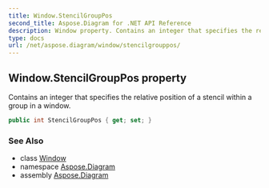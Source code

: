 ```yaml
---
title: Window.StencilGroupPos
second_title: Aspose.Diagram for .NET API Reference
description: Window property. Contains an integer that specifies the relative position of a stencil within a group in a window
type: docs
url: /net/aspose.diagram/window/stencilgrouppos/
---
```

## Window.StencilGroupPos property

Contains an integer that specifies the relative position of a stencil within a group in a window.

```csharp
public int StencilGroupPos { get; set; }
```

### See Also

* class [Window](../)
* namespace [Aspose.Diagram](../../window/)
* assembly [Aspose.Diagram](../../../)


